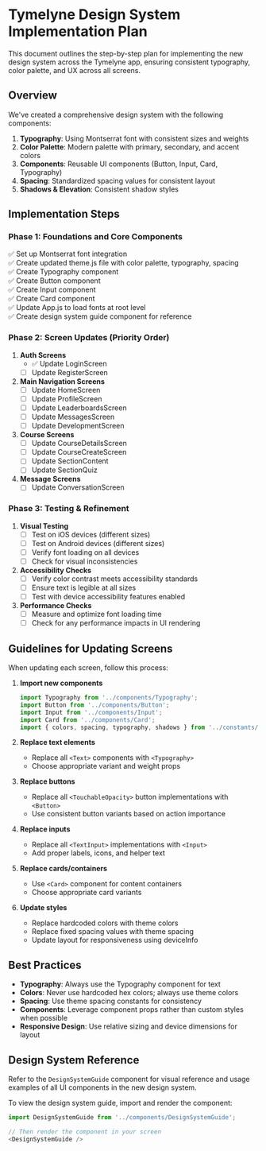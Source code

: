 # Tymelyne Design System Implementation Plan

This document outlines the step-by-step plan for implementing the new design system across the Tymelyne app, ensuring consistent typography, color palette, and UX across all screens.

## Overview

We've created a comprehensive design system with the following components:

1. **Typography**: Using Montserrat font with consistent sizes and weights
2. **Color Palette**: Modern palette with primary, secondary, and accent colors
3. **Components**: Reusable UI components (Button, Input, Card, Typography)
4. **Spacing**: Standardized spacing values for consistent layout
5. **Shadows & Elevation**: Consistent shadow styles

## Implementation Steps

### Phase 1: Foundations and Core Components

✅ Set up Montserrat font integration  
✅ Create updated theme.js file with color palette, typography, spacing  
✅ Create Typography component  
✅ Create Button component  
✅ Create Input component  
✅ Create Card component  
✅ Update App.js to load fonts at root level  
✅ Create design system guide component for reference  

### Phase 2: Screen Updates (Priority Order)

1. **Auth Screens**
   - ✅ Update LoginScreen 
   - [ ] Update RegisterScreen

2. **Main Navigation Screens**
   - [ ] Update HomeScreen
   - [ ] Update ProfileScreen
   - [ ] Update LeaderboardsScreen
   - [ ] Update MessagesScreen
   - [ ] Update DevelopmentScreen

3. **Course Screens**
   - [ ] Update CourseDetailsScreen
   - [ ] Update CourseCreateScreen
   - [ ] Update SectionContent
   - [ ] Update SectionQuiz

4. **Message Screens**
   - [ ] Update ConversationScreen

### Phase 3: Testing & Refinement

1. **Visual Testing**
   - [ ] Test on iOS devices (different sizes)
   - [ ] Test on Android devices (different sizes)
   - [ ] Verify font loading on all devices
   - [ ] Check for visual inconsistencies

2. **Accessibility Checks**
   - [ ] Verify color contrast meets accessibility standards
   - [ ] Ensure text is legible at all sizes
   - [ ] Test with device accessibility features enabled

3. **Performance Checks**
   - [ ] Measure and optimize font loading time
   - [ ] Check for any performance impacts in UI rendering

## Guidelines for Updating Screens

When updating each screen, follow this process:

1. **Import new components**
   ```javascript
   import Typography from '../components/Typography';
   import Button from '../components/Button';
   import Input from '../components/Input';
   import Card from '../components/Card';
   import { colors, spacing, typography, shadows } from '../constants/theme';
   ```

2. **Replace text elements**
   - Replace all `<Text>` components with `<Typography>`
   - Choose appropriate variant and weight props

3. **Replace buttons**
   - Replace all `<TouchableOpacity>` button implementations with `<Button>`
   - Use consistent button variants based on action importance

4. **Replace inputs**
   - Replace all `<TextInput>` implementations with `<Input>`
   - Add proper labels, icons, and helper text

5. **Replace cards/containers**
   - Use `<Card>` component for content containers
   - Choose appropriate card variants

6. **Update styles**
   - Replace hardcoded colors with theme colors
   - Replace fixed spacing values with theme spacing
   - Update layout for responsiveness using deviceInfo

## Best Practices

- **Typography**: Always use the Typography component for text
- **Colors**: Never use hardcoded hex colors; always use theme colors
- **Spacing**: Use theme spacing constants for consistency
- **Components**: Leverage component props rather than custom styles when possible
- **Responsive Design**: Use relative sizing and device dimensions for layout

## Design System Reference

Refer to the `DesignSystemGuide` component for visual reference and usage examples of all UI components in the new design system.

To view the design system guide, import and render the component:

```javascript
import DesignSystemGuide from '../components/DesignSystemGuide';

// Then render the component in your screen
<DesignSystemGuide />
``` 